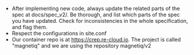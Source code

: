 - After implementing new code, always update the related parts of the spec at docs/spec_v2/.  Be thorough, and list which parts of the spec you have updated. Check for inconsistencies in the whole specification, and flag them.
- Respect the configurations in site.conf
- Our container repo is at https://crep.re-cloud.io. The project is called "magnetiq" and we are using the repository magnetiq/v2